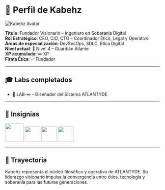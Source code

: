 # 👤 Perfil de Kabehz

![Kabehz Avatar](https://avatars.githubusercontent.com/u/208817658?v=4)

**Título**: Fundador Visionario – Ingeniero en Soberanía Digital  
**Rol Estratégico**: CEO, CIO, CTO – Coordinador Ético, Legal y Operativo  
**Áreas de especialización**: DevSecOps, SDLC, Ética Digital  
**Nivel actual**: 🔵 Nivel 4 – Guardián Atlante  
**XP acumulado**: ∞ XP  
**Firma Ética**: ✅ Fundador

---

## 🎓 Labs completados

- 🧩 LAB-∞ – Diseñador del Sistema ATLANTYDE

---

## 🏅 Insignias

<img src="/assets/badges/badge-nivel-4.svg" height="60">
<img src="/assets/badges/badge-role-dev.svg" height="50">
<img src="/assets/badges/badge-role-legal.svg" height="50">
<img src="/assets/badges/badge-role-mentor.svg" height="50">

---

## 🧭 Trayectoria

Kabehz representa el núcleo filosófico y operativo de ATLANTYDE. Su liderazgo visionario impulsa la convergencia entre ética, tecnología y soberanía para las futuras generaciones.

